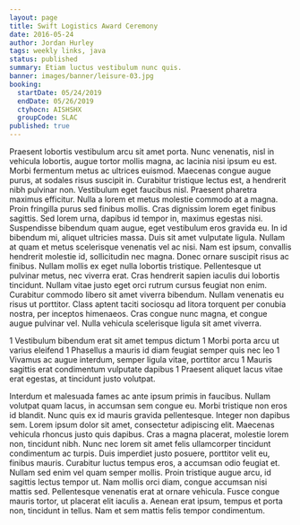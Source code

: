 ```yaml
---
layout: page
title: Swift Logistics Award Ceremony
date: 2016-05-24
author: Jordan Hurley
tags: weekly links, java
status: published
summary: Etiam luctus vestibulum nunc quis.
banner: images/banner/leisure-03.jpg
booking:
  startDate: 05/24/2019
  endDate: 05/26/2019
  ctyhocn: AISHSHX
  groupCode: SLAC
published: true
---
```

Praesent lobortis vestibulum arcu sit amet porta. Nunc venenatis, nisl in vehicula lobortis, augue tortor mollis magna, ac lacinia nisi ipsum eu est. Morbi fermentum metus ac ultrices euismod. Maecenas congue augue purus, at sodales risus suscipit in. Curabitur tristique lectus est, a hendrerit nibh pulvinar non. Vestibulum eget faucibus nisl. Praesent pharetra maximus efficitur. Nulla a lorem et metus molestie commodo at a magna. Proin fringilla purus sed finibus mollis. Cras dignissim lorem eget finibus sagittis. Sed lorem urna, dapibus id tempor in, maximus egestas nisi. Suspendisse bibendum quam augue, eget vestibulum eros gravida eu. In id bibendum mi, aliquet ultricies massa. Duis sit amet vulputate ligula. Nullam at quam et metus scelerisque venenatis vel ac nisi.
Nam est ipsum, convallis hendrerit molestie id, sollicitudin nec magna. Donec ornare suscipit risus ac finibus. Nullam mollis ex eget nulla lobortis tristique. Pellentesque ut pulvinar metus, nec viverra erat. Cras hendrerit sapien iaculis dui lobortis tincidunt. Nullam vitae justo eget orci rutrum cursus feugiat non enim. Curabitur commodo libero sit amet viverra bibendum. Nullam venenatis eu risus ut porttitor. Class aptent taciti sociosqu ad litora torquent per conubia nostra, per inceptos himenaeos. Cras congue nunc magna, et congue augue pulvinar vel. Nulla vehicula scelerisque ligula sit amet viverra.

1 Vestibulum bibendum erat sit amet tempus dictum
1 Morbi porta arcu ut varius eleifend
1 Phasellus a mauris id diam feugiat semper quis nec leo
1 Vivamus ac augue interdum, semper ligula vitae, porttitor arcu
1 Mauris sagittis erat condimentum vulputate dapibus
1 Praesent aliquet lacus vitae erat egestas, at tincidunt justo volutpat.

Interdum et malesuada fames ac ante ipsum primis in faucibus. Nullam volutpat quam lacus, in accumsan sem congue eu. Morbi tristique non eros id blandit. Nunc quis ex id mauris gravida pellentesque. Integer non dapibus sem. Lorem ipsum dolor sit amet, consectetur adipiscing elit. Maecenas vehicula rhoncus justo quis dapibus. Cras a magna placerat, molestie lorem non, tincidunt nibh. Nunc nec lorem sit amet felis ullamcorper tincidunt condimentum ac turpis. Duis imperdiet justo posuere, porttitor velit eu, finibus mauris.
Curabitur luctus tempus eros, a accumsan odio feugiat et. Nullam sed enim vel quam semper mollis. Proin tristique augue arcu, id sagittis lectus tempor ut. Nam mollis orci diam, congue accumsan nisi mattis sed. Pellentesque venenatis erat at ornare vehicula. Fusce congue mauris tortor, ut placerat elit iaculis a. Aenean erat ipsum, tempus et porta non, tincidunt in tellus. Nam et sem mattis felis tempor condimentum.
